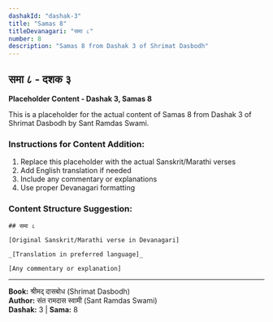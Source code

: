 ```yaml
---
dashakId: "dashak-3"
title: "Samas 8"
titleDevanagari: "समा ८"
number: 8
description: "Samas 8 from Dashak 3 of Shrimat Dasbodh"
---
```


## समा ८ - दशक ३

<!-- TODO: Add the actual Sanskrit/Marathi content here -->

**Placeholder Content - Dashak 3, Samas 8**

This is a placeholder for the actual content of Samas 8 from Dashak 3 of Shrimat Dasbodh by Sant Ramdas Swami.

### Instructions for Content Addition:
1. Replace this placeholder with the actual Sanskrit/Marathi verses
2. Add English translation if needed
3. Include any commentary or explanations
4. Use proper Devanagari formatting

### Content Structure Suggestion:
```
## समा ८

[Original Sanskrit/Marathi verse in Devanagari]

_[Translation in preferred language]_

[Any commentary or explanation]
```

---
**Book:** श्रीमद् दासबोध (Shrimat Dasbodh)  
**Author:** संत रामदास स्वामी (Sant Ramdas Swami)  
**Dashak:** 3 | **Sama:** 8
